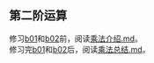 ## 第二阶运算
修习[b01](./b01)和[b02](./b02)前，阅读[乘法介绍.md](./%E4%B9%98%E6%B3%95%E6%80%BB%E7%BB%93.md)。  
修习完[b01](./b01)和[b02](./b02)后，阅读[乘法总结.md](./%E4%B9%98%E6%B3%95%E6%80%BB%E7%BB%93.md)。